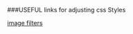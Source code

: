 
###USEFUL links for adjusting css Styles

[image filters](http://www.w3schools.com/cssref/playit.asp?filename=playcss_filter&preval=blur)
